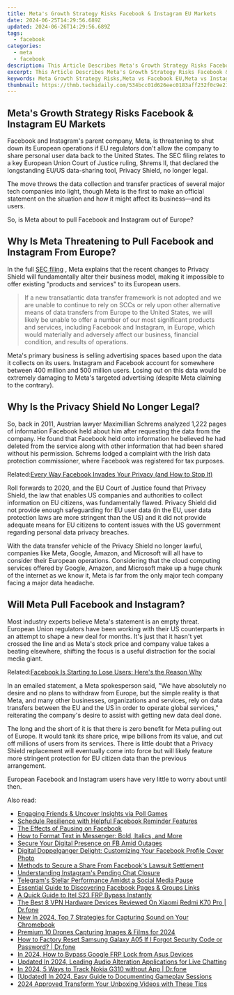 ```yaml
---
title: Meta's Growth Strategy Risks Facebook & Instagram EU Markets
date: 2024-06-25T14:29:56.689Z
updated: 2024-06-26T14:29:56.689Z
tags:
  - facebook
categories:
  - meta
  - facebook
description: This Article Describes Meta's Growth Strategy Risks Facebook & Instagram EU Markets
excerpt: This Article Describes Meta's Growth Strategy Risks Facebook & Instagram EU Markets
keywords: Meta Growth Strategy Risks,Meta vs Facebook EU,Meta vs Instagram EU,Meta EU Market Impact,Meta's Social Media Risk,Meta's Platform Competition,Meta EU Strategy Concerns
thumbnail: https://thmb.techidaily.com/534bcc01d626eec0183aff232f0c9e211e75d3b58d6731fdc6da8a1b96d39a6c.jpg
---
```


## Meta's Growth Strategy Risks Facebook & Instagram EU Markets

 Facebook and Instagram's parent company, Meta, is threatening to shut down its European operations if EU regulators don't allow the company to share personal user data back to the United States. The SEC filing relates to a key European Union Court of Justice ruling, Shrems II, that declared the longstanding EU/US data-sharing tool, Privacy Shield, no longer legal.

 The move throws the data collection and transfer practices of several major tech companies into light, though Meta is the first to make an official statement on the situation and how it might affect its business—and its users.

So, is Meta about to pull Facebook and Instagram out of Europe?

## Why Is Meta Threatening to Pull Facebook and Instagram From Europe?

 In the full [SEC filing](https://d18rn0p25nwr6d.cloudfront.net/CIK-0001326801/14039b47-2e2f-4054-9dc5-71bcc7cf01ce.pdf) , Meta explains that the recent changes to Privacy Shield will fundamentally alter their business model, making it impossible to offer existing "products and services" to its European users.

> If a new transatlantic data transfer framework is not adopted and we are unable to continue to rely on SCCs or rely upon other alternative means of data transfers from Europe to the United States, we will likely be unable to offer a number of our most significant products and services, including Facebook and Instagram, in Europe, which would materially and adversely affect our business, financial condition, and results of operations.

 Meta's primary business is selling advertising spaces based upon the data it collects on its users. Instagram and Facebook account for somewhere between 400 million and 500 million users. Losing out on this data would be extremely damaging to Meta's targeted advertising (despite Meta claiming to the contrary).

## Why Is the Privacy Shield No Longer Legal?

 So, back in 2011, Austrian lawyer Maximillian Schrems analyzed 1,222 pages of information Facebook held about him after requesting the data from the company. He found that Facebook held onto information he believed he had deleted from the service along with other information that had been shared without his permission. Schrems lodged a complaint with the Irish data protection commissioner, where Facebook was registered for tax purposes.

 Related:[Every Way Facebook Invades Your Privacy (and How to Stop It)](https://www.makeuseof.com/ways-facebook-invades-privacy-stop/)

 Roll forwards to 2020, and the EU Court of Justice found that Privacy Shield, the law that enables US companies and authorities to collect information on EU citizens, was fundamentally flawed. Privacy Shield did not provide enough safeguarding for EU user data (in the EU, user data protection laws are more stringent than the US) and it did not provide adequate means for EU citizens to content issues with the US government regarding personal data privacy breaches.

 With the data transfer vehicle of the Privacy Shield no longer lawful, companies like Meta, Google, Amazon, and Microsoft will all have to consider their European operations. Considering that the cloud computing services offered by Google, Amazon, and Microsoft make up a huge chunk of the internet as we know it, Meta is far from the only major tech company facing a major data headache.

## Will Meta Pull Facebook and Instagram?

 Most industry experts believe Meta's statement is an empty threat. European Union regulators have been working with their US counterparts in an attempt to shape a new deal for months. It's just that it hasn't yet crossed the line and as Meta's stock price and company value takes a beating elsewhere, shifting the focus is a useful distraction for the social media giant.

 Related:[Facebook Is Starting to Lose Users: Here's the Reason Why](https://www.makeuseof.com/why-facebook-is-losing-users/)

 In an emailed statement, a Meta spokesperson said, "We have absolutely no desire and no plans to withdraw from Europe, but the simple reality is that Meta, and many other businesses, organizations and services, rely on data transfers between the EU and the US in order to operate global services," reiterating the company's desire to assist with getting new data deal done.

 The long and the short of it is that there is zero benefit for Meta pulling out of Europe. It would tank its share price, wipe billions from its value, and cut off millions of users from its services. There is little doubt that a Privacy Shield replacement will eventually come into force but will likely feature more stringent protection for EU citizen data than the previous arrangement.

 European Facebook and Instagram users have very little to worry about until then.


<ins class="adsbygoogle"
     style="display:block"
     data-ad-format="autorelaxed"
     data-ad-client="ca-pub-7571918770474297"
     data-ad-slot="1223367746"></ins>



<ins class="adsbygoogle"
     style="display:block"
     data-ad-client="ca-pub-7571918770474297"
     data-ad-slot="8358498916"
     data-ad-format="auto"
     data-full-width-responsive="true"></ins>

<span class="atpl-alsoreadstyle">Also read:</span>
<div><ul>
<li><a href="https://facebook.techidaily.com/engaging-friends-and-uncover-insights-via-poll-games/"><u>Engaging Friends & Uncover Insights via Poll Games</u></a></li>
<li><a href="https://facebook.techidaily.com/schedule-resilience-with-helpful-facebook-reminder-features/"><u>Schedule Resilience with Helpful Facebook Reminder Features</u></a></li>
<li><a href="https://facebook.techidaily.com/the-effects-of-pausing-on-facebook/"><u>The Effects of Pausing on Facebook</u></a></li>
<li><a href="https://facebook.techidaily.com/how-to-format-text-in-messenger-bold-italics-and-more/"><u>How to Format Text in Messenger: Bold, Italics, and More</u></a></li>
<li><a href="https://facebook.techidaily.com/secure-your-digital-presence-on-fb-amid-outages/"><u>Secure Your Digital Presence on FB Amid Outages</u></a></li>
<li><a href="https://facebook.techidaily.com/digital-doppelganger-delight-customizing-your-facebook-profile-cover-photo/"><u>Digital Doppelganger Delight: Customizing Your Facebook Profile Cover Photo</u></a></li>
<li><a href="https://facebook.techidaily.com/methods-to-secure-a-share-from-facebooks-lawsuit-settlement/"><u>Methods to Secure a Share From Facebook's Lawsuit Settlement</u></a></li>
<li><a href="https://facebook.techidaily.com/understanding-instagrams-pending-chat-closure/"><u>Understanding Instagram's Pending Chat Closure</u></a></li>
<li><a href="https://facebook.techidaily.com/telegrams-stellar-performance-amidst-a-social-media-pause/"><u>Telegram's Stellar Performance Amidst a Social Media Pause</u></a></li>
<li><a href="https://facebook.techidaily.com/essential-guide-to-discovering-facebook-pages-and-groups-links/"><u>Essential Guide to Discovering Facebook Pages & Groups Links</u></a></li>
<li><a href="https://bypass-frp.techidaily.com/a-quick-guide-to-itel-s23-frp-bypass-instantly-by-drfone-android/"><u>A Quick Guide to Itel S23 FRP Bypass Instantly</u></a></li>
<li><a href="https://fake-location.techidaily.com/the-best-8-vpn-hardware-devices-reviewed-on-xiaomi-redmi-k70-pro-drfone-by-drfone-virtual-android/"><u>The Best 8 VPN Hardware Devices Reviewed On Xiaomi Redmi K70 Pro | Dr.fone</u></a></li>
<li><a href="https://voice-adjusting.techidaily.com/new-in-2024-top-7-strategies-for-capturing-sound-on-your-chromebook/"><u>New In 2024, Top 7 Strategies for Capturing Sound on Your Chromebook</u></a></li>
<li><a href="https://extra-guidance.techidaily.com/premium-10-drones-capturing-images-and-films-for-2024/"><u>Premium 10 Drones  Capturing Images & Films for 2024</u></a></li>
<li><a href="https://techidaily.com/how-to-factory-reset-samsung-galaxy-a05-if-i-forgot-security-code-or-password-drfone-by-drfone-reset-android-reset-android/"><u>How to Factory Reset Samsung Galaxy A05 If I Forgot Security Code or Password? | Dr.fone</u></a></li>
<li><a href="https://android-frp.techidaily.com/in-2024-how-to-bypass-google-frp-lock-from-asus-devices-by-drfone-android/"><u>In 2024, How to Bypass Google FRP Lock from Asus Devices</u></a></li>
<li><a href="https://audio-shaping.techidaily.com/updated-in-2024-leading-audio-alteration-applications-for-live-chatting/"><u>Updated In 2024, Leading Audio Alteration Applications for Live Chatting</u></a></li>
<li><a href="https://android-location-track.techidaily.com/in-2024-5-ways-to-track-nokia-g310-without-app-drfone-by-drfone-virtual-android/"><u>In 2024, 5 Ways to Track Nokia G310 without App | Dr.fone</u></a></li>
<li><a href="https://screen-recording.techidaily.com/updated-in-2024-easy-guide-to-documenting-gameplay-sessions/"><u>[Updated] In 2024, Easy Guide to Documenting Gameplay Sessions</u></a></li>
<li><a href="https://youtube-help.techidaily.com/2024-approved-transform-your-unboxing-videos-with-these-tips/"><u>2024 Approved  Transform Your Unboxing Videos with These Tips</u></a></li>
</ul></div>
